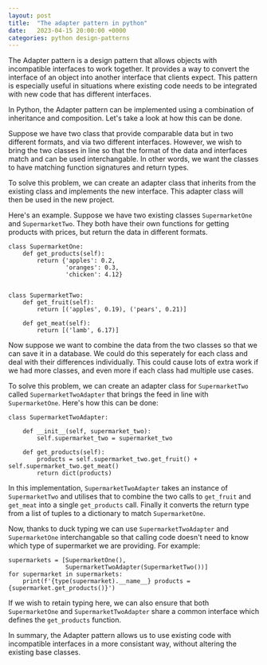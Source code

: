 ```yaml
---
layout: post
title:  "The adapter pattern in python"
date:   2023-04-15 20:00:00 +0000
categories: python design-patterns
---
```


The Adapter pattern is a design pattern that allows objects with incompatible interfaces to work together. It provides a way to convert the interface of an object into another interface that clients expect. This pattern is especially useful in situations where existing code needs to be integrated with new code that has different interfaces.

In Python, the Adapter pattern can be implemented using a combination of inheritance and composition. Let's take a look at how this can be done.

Suppose we have two class that provide comparable data but in two different formats, and via two different interfaces. However, we wish to bring the two classes in line so that the format of the data and interfaces match and can be used interchangable. In other words, we want the classes to have matching function signatures and return types.

To solve this problem, we can create an adapter class that inherits from the existing class and implements the new interface. This adapter class will then be used in the new project.

Here's an example. Suppose we have two existing classes `SupermarketOne` and `SupermarketTwo`. They both have their own functions for getting products with prices, but return the data in different formats.

```
class SupermarketOne:
    def get_products(self):
        return {'apples': 0.2,
                'oranges': 0.3,
                'chicken': 4.12}


class SupermarketTwo:
    def get_fruit(self):
        return [('apples', 0.19), ('pears', 0.21)]

    def get_meat(self):
        return [('lamb', 6.17)]
```

Now suppose we want to combine the data from the two classes so that we can save it in a database. We could do this seperately for each class and deal with their differences individually. This could cause lots of extra work if we had more classes, and even more if each class had multiple use cases. 

To solve this problem, we can create an adapter class for `SupermarketTwo` called `SupermarketTwoAdapter` that brings the feed in line with `SupermarketOne`. Here's how this can be done:

```
class SupermarketTwoAdapter:

    def __init__(self, supermarket_two):
        self.supermarket_two = supermarket_two

    def get_products(self):
        products = self.supermarket_two.get_fruit() + self.supermarket_two.get_meat()
        return dict(products)
```

In this implementation, `SupermarketTwoAdapter` takes an instance of `SupermarketTwo` and utilises that to combine the two calls to `get_fruit` and `get_meat` into a single `get_products` call. Finally it converts the return type from a list of tuples to a dictionary to match `SupermarketOne`.

Now, thanks to duck typing we can use `SupermarketTwoAdapter` and `SupermarketOne` interchangable so that calling code doesn't need to know which type of supermarket we are providing. For example:

```
supermarkets = [SupermarketOne(),
                SupermarketTwoAdapter(SupermarketTwo())]
for supermarket in supermarkets:
    print(f'{type(supermarket).__name__} products = {supermarket.get_products()}')
```

If we wish to retain typing here, we can also ensure that both `SupermarketOne` and `SupermarketTwoAdapter` share a common interface which defines the `get_products` function.

In summary, the Adapter pattern allows us to use existing code with incompatible interfaces in a more consistant way, without altering the existing base classes.
